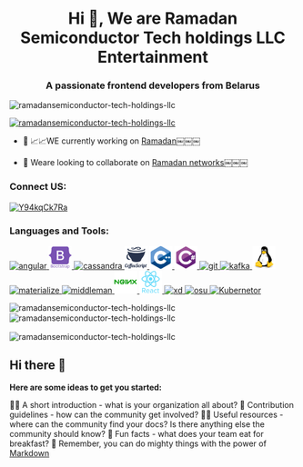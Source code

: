 <h1 align="center">Hi 👋, We are Ramadan Semiconductor Tech holdings LLC Entertainment</h1>
<h3 align="center">A passionate frontend developers from Belarus</h3>

<p align="left"> <img src="https://komarev.com/ghpvc/?username=ramadansemiconductor-tech-holdings-llc&label=Profile%20views&color=0e75b6&style=flat" alt="ramadansemiconductor-tech-holdings-llc" /> </p>

<p align="left"> <a href="https://github.com/ryo-ma/github-profile-trophy"><img src="https://github-profile-trophy.vercel.app/?username=ramadansemiconductor-tech-holdings-llc" alt="ramadansemiconductor-tech-holdings-llc" /></a> </p>

- 🔭 📈📈WE currently working on [Ramadan](https://soundcloud.com/quadruple_amputee/6aifucore)￼￼￼

- 👯 Weare looking to collaborate on [Ramadan networks](https://soundcloud.com/quadruple_amputee/factoryreset)￼￼￼

<h3 align="left">Connect US:</h3>
<p align="left">
<a href="https://discord.gg/Y94kqCk7Ra" target="blank"><img align="center" src="https://raw.githubusercontent.com/rahuldkjain/github-profile-readme-generator/master/src/images/icons/Social/discord.svg" alt="Y94kqCk7Ra" height="30" width="40" /></a>
</p>

<h3 align="left">Languages and Tools:</h3>
<p align="left"> <a href="https://angular.io" target="_blank" rel="noreferrer"> <img src="https://angular.io/assets/images/logos/angular/angular.svg" alt="angular" width="40" height="40"/> </a> <a href="https://getbootstrap.com" target="_blank" rel="noreferrer"> <img src="https://raw.githubusercontent.com/devicons/devicon/master/icons/bootstrap/bootstrap-plain-wordmark.svg" alt="bootstrap" width="40" height="40"/> </a> <a href="https://cassandra.apache.org/" target="_blank" rel="noreferrer"> <img src="https://www.vectorlogo.zone/logos/apache_cassandra/apache_cassandra-icon.svg" alt="cassandra" width="40" height="40"/> </a> <a href="https://offeescript.org" target="_blank" rel="noreferrer"> <img src="https://raw.githubusercontent.com/devicons/devicon/master/icons/coffeescript/coffeescript-original-wordmark.svg" alt="coffeescript" width="40" height="40"/> </a> <a href="https://www.w3schools.com/cpp/" target="_blank" rel="noreferrer"> <img src="https://raw.githubusercontent.com/devicons/devicon/master/icons/cplusplus/cplusplus-original.svg" alt="cplusplus" width="40" height="40"/> </a> <a href="https://www.w3schools.com/cs/" target="_blank" rel="noreferrer"> <img src="https://raw.githubusercontent.com/devicons/devicon/master/icons/csharp/csharp-original.svg" alt="csharp" width="40" height="40"/> </a> <a href="https://git-scm.com/" target="_blank" rel="noreferrer"> <img src="https://www.vectorlogo.zone/logos/git-scm/git-scm-icon.svg" alt="git" width="40" height="40"/> </a> <a href="https://kafka.apache.org/" target="_blank" rel="noreferrer"> <img src="https://www.vectorlogo.zone/logos/apache_kafka/apache_kafka-icon.svg" alt="kafka" width="40" height="40"/> </a> <a href="https://www.linux.org/" target="_blank" rel="noreferrer"> <img src="https://raw.githubusercontent.com/devicons/devicon/master/icons/linux/linux-original.svg" alt="linux" width="40" height="40"/> </a> <a href="https://materializecss.com/" target="_blank" rel="noreferrer"> <img src="https://raw.githubusercontent.com/prplx/svg-logos/5585531d45d294869c4eaab4d7cf2e9c167710a9/svg/materialize.svg" alt="materialize" width="40" height="40"/> </a> <a href="https://middlemanapp.com/" target="_blank" rel="noreferrer"> <img src="https://raw.githubusercontent.com/leungwensen/svg-icon/b84b3f3a3da329b7c1d02346865f8e98beb05413/dist/svg/logos/middleman.svg" alt="middleman" width="40" height="40"/> </a> <a href="https://www.nginx.com" target="_blank" rel="noreferrer"> <img src="https://raw.githubusercontent.com/devicons/devicon/master/icons/nginx/nginx-original.svg" alt="nginx" width="40" height="40"/> </a> <a href="https://reactjs.org/" target="_blank" rel="noreferrer"> <img src="https://raw.githubusercontent.com/devicons/devicon/master/icons/react/react-original-wordmark.svg" alt="react" width="40" height="40"/> </a> <a href="https://www.adobe.com/products/xd.html" target="_blank" rel="noreferrer"> <img src="https://cdn.worldvectorlogo.com/logos/adobe-xd.svg" alt="xd" width="40" height="40"/> </a> <a href="https://osu.ppy.sh/" target="_blank" rel="noreferrer"> <img src="https://i.ppy.sh/29c25adcd631e63e30326de74660867f678715cb/687474703a2f2f692e696d6775722e636f6d2f763035304a65652e6a7067" alt="osu" width="40" height="40"/> </a> <a href="http://kubernetes.com/" target="_blank" rel="noreferrer"> <img src="https://linuxhint.com/wp-content/uploads/2017/09/kubernetes.jpg" alt="Kubernetor" width="40" height="40"/> </a></p>

<p><img align="left" src="https://github-readme-stats.vercel.app/api/top-langs?username=ramadansemiconductor-tech-holdings-llc&show_icons=true&locale=en&layout=compact" alt="ramadansemiconductor-tech-holdings-llc" /></p>

<p>&nbsp;<img align="center" src="https://github-readme-stats.vercel.app/api?username=ramadansemiconductor-tech-holdings-llc&show_icons=true&locale=en" alt="ramadansemiconductor-tech-holdings-llc" /></p>

<p><img align="center" src="https://github-readme-streak-stats.herokuapp.com/?user=ramadansemiconductor-tech-holdings-llc&" alt="ramadansemiconductor-tech-holdings-llc" /></p>


## Hi there 👋



**Here are some ideas to get you started:**

🙋‍♀️ A short introduction - what is your organization all about?
🌈 Contribution guidelines - how can the community get involved?
👩‍💻 Useful resources - where can the community find your docs? Is there anything else the community should know?
🍿 Fun facts - what does your team eat for breakfast?
🧙 Remember, you can do mighty things with the power of [Markdown](https://docs.github.com/github/writing-on-github/getting-started-with-writing-and-formatting-on-github/basic-writing-and-formatting-syntax)

